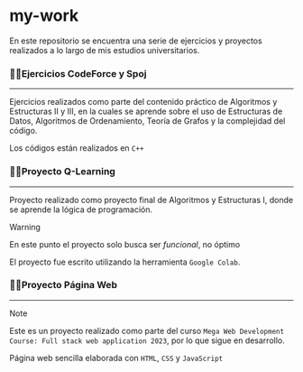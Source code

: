 # my-work
En este repositorio se encuentra una serie de ejercicios y proyectos realizados a lo largo de mis estudios universitarios.

### 👩‍💻Ejercicios CodeForce y Spoj
---
Ejercicios realizados como parte del contenido práctico de Algoritmos y Estructuras II y III, en la cuales se aprende sobre el uso de Estructuras de Datos, Algoritmos de Ordenamiento, Teoría de Grafos y la complejidad del código.

Los códigos están realizados en ```C++```
### 👩‍💻Proyecto Q-Learning
---
Proyecto realizado como proyecto final de Algoritmos y Estructuras I, donde se aprende la lógica de programación.

> [!WARNING]
> En este punto el proyecto solo busca ser *funcional*, no óptimo

El proyecto fue escrito utilizando la herramienta ```Google Colab```.
### 👩‍💻Proyecto Página Web
---
> [!NOTE]
> Este es un proyecto realizado como parte del curso ```Mega Web Development Course: Full stack web application 2023```, por lo que sigue en desarrollo.

Página web sencilla elaborada con ```HTML```, ```CSS``` y ```JavaScript```